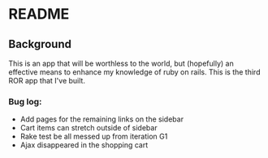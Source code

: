 # README

## Background
This is an app that will be worthless to the world, but (hopefully) an effective means to enhance my knowledge of ruby on rails. This is the third ROR app that I've built.

### Bug log:
* Add pages for the remaining links on the sidebar
* Cart items can stretch outside of sidebar
* Rake test be all messed up from iteration G1
* Ajax disappeared in the shopping cart

